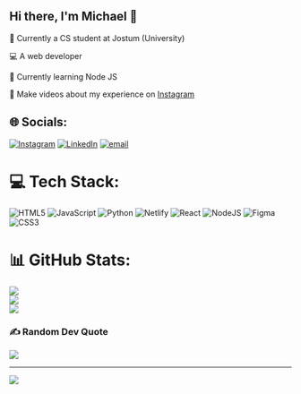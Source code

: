 ## Hi there, I'm Michael 👋

🧠 Currently a CS student at Jostum (University)

💻 A web developer

🧠 Currently learning Node JS

🎥 Make videos about my experience on [Instagram](https://www.instagram.com/zeelot_Xy/)



## 🌐 Socials:
[![Instagram](https://img.shields.io/badge/Instagram-%23E4405F.svg?logo=Instagram&logoColor=white)](https://instagram.com/zeelot_Xy) [![LinkedIn](https://img.shields.io/badge/LinkedIn-%230077B5.svg?logo=linkedin&logoColor=white)](https://linkedin.com/in/MichaelGodwin) [![email](https://img.shields.io/badge/Email-D14836?logo=gmail&logoColor=white)](mailto:zeelot.godwin@gmail.com) 

# 💻 Tech Stack:
![HTML5](https://img.shields.io/badge/html5-%23E34F26.svg?style=for-the-badge&logo=html5&logoColor=white) ![JavaScript](https://img.shields.io/badge/javascript-%23323330.svg?style=for-the-badge&logo=javascript&logoColor=%23F7DF1E) ![Python](https://img.shields.io/badge/python-3670A0?style=for-the-badge&logo=python&logoColor=ffdd54) ![Netlify](https://img.shields.io/badge/netlify-%23000000.svg?style=for-the-badge&logo=netlify&logoColor=#00C7B7) ![React](https://img.shields.io/badge/react-%2320232a.svg?style=for-the-badge&logo=react&logoColor=%2361DAFB) ![NodeJS](https://img.shields.io/badge/node.js-6DA55F?style=for-the-badge&logo=node.js&logoColor=white) ![Figma](https://img.shields.io/badge/figma-%23F24E1E.svg?style=for-the-badge&logo=figma&logoColor=white) ![CSS3](https://img.shields.io/badge/css3-%231572B6.svg?style=for-the-badge&logo=css3&logoColor=white)
# 📊 GitHub Stats:
![](https://github-readme-stats.vercel.app/api?username=zeelot-Xy&theme=transparent&hide_border=false&include_all_commits=false&count_private=false)<br/>
![](https://nirzak-streak-stats.vercel.app/?user=zeelot-Xy&theme=transparent&hide_border=false)<br/>
![](https://github-readme-stats.vercel.app/api/top-langs/?username=zeelot-Xy&theme=transparent&hide_border=false&include_all_commits=false&count_private=false&layout=compact)

### ✍️ Random Dev Quote
![](https://quotes-github-readme.vercel.app/api?type=horizontal&theme=radical)

---
[![](https://visitcount.itsvg.in/api?id=zeelot-Xy&icon=0&color=0)](https://visitcount.itsvg.in)

<!-- Proudly created with GPRM ( https://gprm.itsvg.in ) -->
